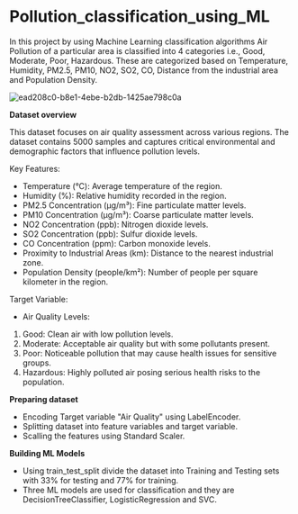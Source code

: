 # Pollution_classification_using_ML

In this project by using Machine Learning classification algorithms Air Pollution of a particular area is classified into 4 categories i.e., Good, Moderate, Poor, Hazardous. These are categorized based on  Temperature, Humidity, PM2.5, PM10, NO2, SO2, CO, Distance from the industrial area and Population Density.

![ead208c0-b8e1-4ebe-b2db-1425ae798c0a](https://github.com/user-attachments/assets/530c784b-8128-49c1-af65-0a0908e8416d)

**Dataset overview**

This dataset focuses on air quality assessment across various regions. The dataset contains 5000 samples and captures critical environmental and demographic factors that influence pollution levels.

Key Features:

* Temperature (°C): Average temperature of the region.
* Humidity (%): Relative humidity recorded in the region.
* PM2.5 Concentration (µg/m³): Fine particulate matter levels.
* PM10 Concentration (µg/m³): Coarse particulate matter levels.
* NO2 Concentration (ppb): Nitrogen dioxide levels.
* SO2 Concentration (ppb): Sulfur dioxide levels.
* CO Concentration (ppm): Carbon monoxide levels.
* Proximity to Industrial Areas (km): Distance to the nearest industrial zone.
* Population Density (people/km²): Number of people per square kilometer in the region.

 Target Variable:

* Air Quality Levels:
 1. Good: Clean air with low pollution levels.
 2. Moderate: Acceptable air quality but with some pollutants present.
 3. Poor: Noticeable pollution that may cause health issues for sensitive groups.
 4. Hazardous: Highly polluted air posing serious health risks to the population.

**Preparing dataset**

* Encoding Target variable "Air Quality" using LabelEncoder.
* Splitting dataset into feature variables and target variable. 
* Scalling the features using Standard Scaler.

**Building ML Models**

* Using train_test_split divide the dataset into Training and Testing sets with 33% for testing and 77% for training.
* Three ML models are used for classification and they are DecisionTreeClassifier, LogisticRegression and SVC.
